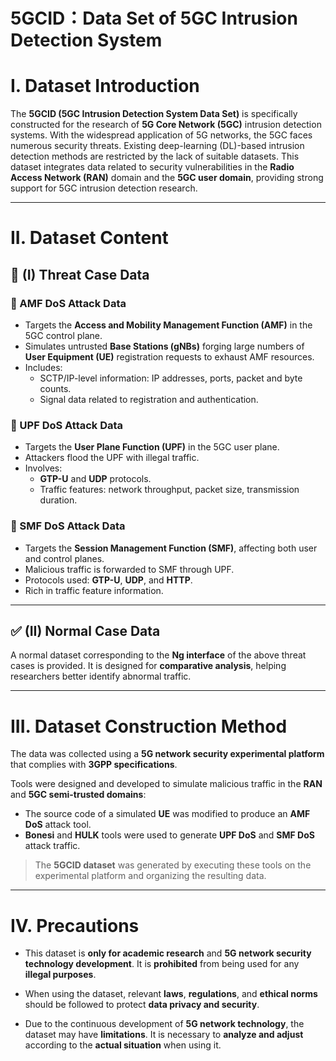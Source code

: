 # 5GCID：Data Set of 5GC Intrusion Detection System
# I. Dataset Introduction

The **5GCID (5GC Intrusion Detection System Data Set)** is specifically constructed for the research of **5G Core Network (5GC)** intrusion detection systems. With the widespread application of 5G networks, the 5GC faces numerous security threats. Existing deep-learning (DL)-based intrusion detection methods are restricted by the lack of suitable datasets. This dataset integrates data related to security vulnerabilities in the **Radio Access Network (RAN)** domain and the **5GC user domain**, providing strong support for 5GC intrusion detection research.

---

#  II. Dataset Content

## 🔐 (I) Threat Case Data

### 🛑 AMF DoS Attack Data

- Targets the **Access and Mobility Management Function (AMF)** in the 5GC control plane.
- Simulates untrusted **Base Stations (gNBs)** forging large numbers of **User Equipment (UE)** registration requests to exhaust AMF resources.
- Includes:
  - SCTP/IP-level information: IP addresses, ports, packet and byte counts.
  - Signal data related to registration and authentication.

### 🛑 UPF DoS Attack Data

- Targets the **User Plane Function (UPF)** in the 5GC user plane.
- Attackers flood the UPF with illegal traffic.
- Involves:
  - **GTP-U** and **UDP** protocols.
  - Traffic features: network throughput, packet size, transmission duration.

### 🛑 SMF DoS Attack Data

- Targets the **Session Management Function (SMF)**, affecting both user and control planes.
- Malicious traffic is forwarded to SMF through UPF.
- Protocols used: **GTP-U**, **UDP**, and **HTTP**.
- Rich in traffic feature information.

---

## ✅ (II) Normal Case Data

A normal dataset corresponding to the **Ng interface** of the above threat cases is provided. It is designed for **comparative analysis**, helping researchers better identify abnormal traffic.

---

#  III. Dataset Construction Method

The data was collected using a **5G network security experimental platform** that complies with **3GPP specifications**.

Tools were designed and developed to simulate malicious traffic in the **RAN** and **5GC semi-trusted domains**:

- The source code of a simulated **UE** was modified to produce an **AMF DoS** attack tool.
- **Bonesi** and **HULK** tools were used to generate **UPF DoS** and **SMF DoS** attack traffic.

> The **5GCID dataset** was generated by executing these tools on the experimental platform and organizing the resulting data.
---

#  IV. Precautions

- This dataset is **only for academic research** and **5G network security technology development**. It is **prohibited** from being used for any **illegal purposes**.

- When using the dataset, relevant **laws**, **regulations**, and **ethical norms** should be followed to protect **data privacy and security**.

- Due to the continuous development of **5G network technology**, the dataset may have **limitations**.  It is necessary to **analyze and adjust** according to the **actual situation** when using it.


